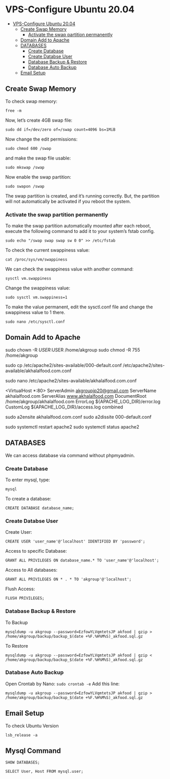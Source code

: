 # VPS-Configure Ubuntu 20.04

- [VPS-Configure Ubuntu 20.04](#vps-configure-ubuntu-2004)
  - [Create Swap Memory](#create-swap-memory)
    - [Activate the swap partition permanently](#activate-the-swap-partition-permanently)
  - [Domain Add to Apache](#domain-add-to-apache)
  - [DATABASES](#databases)
    - [Create Database](#create-database)
    - [Create Databse User](#create-databse-user)
    - [Database Backup & Restore](#database-backup--restore)
    - [Database Auto Backup](#database-auto-backup)
  - [Email Setup](#email-setup)

## Create Swap Memory
To check swap memory:
```
free -m
```
Now, let’s create 4GB swap file:
```
sudo dd if=/dev/zero of=/swap count=4096 bs=1MiB
```
Now change the edit permissions:
```
sudo chmod 600 /swap
```
and make the swap file usable:
```
sudo mkswap /swap
```
Now enable the swap partition:
```
sudo swapon /swap
```
The swap partition is created, and it’s running correctly. But, the partition will not automatically be activated if you reboot the system.

### Activate the swap partition permanently
To make the swap partition automatically mounted after each reboot, execute the following command to add it to your system’s fstab config.
```
sudo echo "/swap swap swap sw 0 0" >> /etc/fstab
```
To check the current swappiness value:
```
cat /proc/sys/vm/swappiness
```
We can check the swappiness value with another command:
```
sysctl vm.swappiness
```
Change the swappiness value:
```
sudo sysctl vm.swappiness=1
```
To make the value permanent, edit the sysctl.conf file and change the swappiness value to 1 there.
```
sudo nano /etc/sysctl.conf
```

## Domain Add to Apache
sudo chown -R $USER:$USER /home/akgroup
sudo chmod -R 755 /home/akgroup

sudo cp /etc/apache2/sites-available/000-default.conf /etc/apache2/sites-available/akhalalfood.com.conf

sudo nano /etc/apache2/sites-available/akhalalfood.com.conf

<VirtualHost *:80>
    ServerAdmin akgroupjp20@gmail.com
    ServerName akhalalfood.com
    ServerAlias www.akhalalfood.com
    DocumentRoot /home/akgroup/akhalalfood.com
    ErrorLog ${APACHE_LOG_DIR}/error.log
    CustomLog ${APACHE_LOG_DIR}/access.log combined
</VirtualHost>

sudo a2ensite akhalalfood.com.conf
sudo a2dissite 000-default.conf

sudo systemctl restart apache2
sudo systemctl status apache2

## DATABASES
We can access database via command without phpmyadmin.
### Create Database
To enter mysql, type:
```
mysql
```
To create a database:
```
CREATE DATABASE database_name;
```

### Create Databse User
Create User:
```
CREATE USER 'user_name'@'localhost' IDENTIFIED BY 'password';
```
Access to specific Database:
```
GRANT ALL PRIVILEGES ON database_name.* TO 'user_name'@'localhost';
```
Access to All databases:
```
GRANT ALL PRIVILEGES ON * . * TO 'akgroup'@'localhost';
```
Flush Access:
```
FLUSH PRIVILEGES;
```

### Database Backup & Restore
To Backup
```
mysqldump -u akgroup --password=EzfowYLVqmtetsJP akfood | gzip > /home/akgroup/backup/backup_$(date +%F.%H%M%S)_akfood.sql.gz
```
To Restore
```
mysqldump -u akgroup --password=EzfowYLVqmtetsJP akfood | gzip < /home/akgroup/backup/backup_$(date +%F.%H%M%S)_akfood.sql.gz
```

### Database Auto Backup
Open Crontab by Nano:
``
sudo crontab -e
``
Add this line:
```
mysqldump -u akgroup --password=EzfowYLVqmtetsJP akfood | gzip > /home/akgroup/backup/backup_$(date +%F.%H%M%S)_akfood.sql.gz
```

## Email Setup
To check Ubuntu Version
```
lsb_release -a
```

## Mysql Command
```
SHOW DATABASES;
```
```
SELECT User, Host FROM mysql.user;
```
